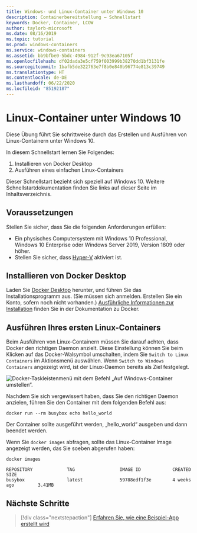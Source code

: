 ```yaml
---
title: Windows- und Linux-Container unter Windows 10
description: Containerbereitstellung – Schnellstart
keywords: Docker, Container, LCOW
author: taylorb-microsoft
ms.date: 08/16/2019
ms.topic: tutorial
ms.prod: windows-containers
ms.service: windows-containers
ms.assetid: bb9bfbe0-5bdc-4984-912f-9c93ea67105f
ms.openlocfilehash: df02dada3e5cf759f003999b38270dd1bf3131fe
ms.sourcegitcommit: 1bafb5de322763e7f8b0e840b96774e813c39749
ms.translationtype: HT
ms.contentlocale: de-DE
ms.lasthandoff: 06/22/2020
ms.locfileid: "85192187"
---
```

# <a name="linux-containers-on-windows-10"></a>Linux-Container unter Windows 10

Diese Übung führt Sie schrittweise durch das Erstellen und Ausführen von Linux-Containern unter Windows 10.

In diesem Schnellstart lernen Sie Folgendes:

1. Installieren von Docker Desktop
2. Ausführen eines einfachen Linux-Containers

Dieser Schnellstart bezieht sich speziell auf Windows 10. Weitere Schnellstartdokumentation finden Sie links auf dieser Seite im Inhaltsverzeichnis.

## <a name="prerequisites"></a>Voraussetzungen

Stellen Sie sicher, dass Sie die folgenden Anforderungen erfüllen:
- Ein physisches Computersystem mit Windows 10 Professional, Windows 10 Enterprise oder Windows Server 2019, Version 1809 oder höher.
- Stellen Sie sicher, dass [Hyper-V](https://docs.microsoft.com/virtualization/hyper-v-on-windows/reference/hyper-v-requirements) aktiviert ist.

## <a name="install-docker-desktop"></a>Installieren von Docker Desktop

Laden Sie [Docker Desktop](https://store.docker.com/editions/community/docker-ce-desktop-windows) herunter, und führen Sie das Installationsprogramm aus. (Sie müssen sich anmelden. Erstellen Sie ein Konto, sofern noch nicht vorhanden.) [Ausführliche Informationen zur Installation](https://docs.docker.com/docker-for-windows/install) finden Sie in der Dokumentation zu Docker.

## <a name="run-your-first-linux-container"></a>Ausführen Ihres ersten Linux-Containers

Beim Ausführen von Linux-Containern müssen Sie darauf achten, dass Docker den richtigen Daemon anzielt. Diese Einstellung können Sie beim Klicken auf das Docker-Walsymbol umschalten, indem Sie `Switch to Linux Containers` im Aktionsmenü auswählen. Wenn `Switch to Windows Containers` angezeigt wird, ist der Linux-Daemon bereits als Ziel festgelegt.

![Docker-Taskleistenmenü mit dem Befehl „Auf Windows-Container umstellen“.](./media/switchDaemon.png)

Nachdem Sie sich vergewissert haben, dass Sie den richtigen Daemon anzielen, führen Sie den Container mit dem folgenden Befehl aus:

```console
docker run --rm busybox echo hello_world
```

Der Container sollte ausgeführt werden, „hello_world“ ausgeben und dann beendet werden.

Wenn Sie `docker images` abfragen, sollte das Linux-Container Image angezeigt werden, das Sie soeben abgerufen haben:

```console
docker images

REPOSITORY             TAG                 IMAGE ID            CREATED             SIZE
busybox                latest              59788edf1f3e        4 weeks ago         3.41MB
```

## <a name="next-steps"></a>Nächste Schritte

> [!div class="nextstepaction"]
> [Erfahren Sie, wie eine Beispiel-App erstellt wird](./building-sample-app.md)
